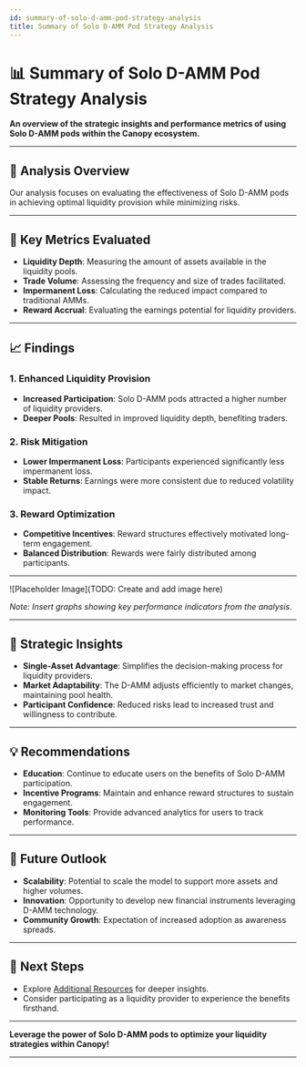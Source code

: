 ```yaml
---
id: summary-of-solo-d-amm-pod-strategy-analysis
title: Summary of Solo D-AMM Pod Strategy Analysis
---
```


# 📊 Summary of Solo D-AMM Pod Strategy Analysis

**An overview of the strategic insights and performance metrics of using Solo D-AMM pods within the Canopy ecosystem.**

---

## 🔬 **Analysis Overview**

Our analysis focuses on evaluating the effectiveness of Solo D-AMM pods in achieving optimal liquidity provision while minimizing risks.

---

## 🧮 **Key Metrics Evaluated**

- **Liquidity Depth**: Measuring the amount of assets available in the liquidity pools.
- **Trade Volume**: Assessing the frequency and size of trades facilitated.
- **Impermanent Loss**: Calculating the reduced impact compared to traditional AMMs.
- **Reward Accrual**: Evaluating the earnings potential for liquidity providers.

---

## 📈 **Findings**

### **1. Enhanced Liquidity Provision**

- **Increased Participation**: Solo D-AMM pods attracted a higher number of liquidity providers.
- **Deeper Pools**: Resulted in improved liquidity depth, benefiting traders.

### **2. Risk Mitigation**

- **Lower Impermanent Loss**: Participants experienced significantly less impermanent loss.
- **Stable Returns**: Earnings were more consistent due to reduced volatility impact.

### **3. Reward Optimization**

- **Competitive Incentives**: Reward structures effectively motivated long-term engagement.
- **Balanced Distribution**: Rewards were fairly distributed among participants.

---

![Placeholder Image](TODO: Create and add image here)

*Note: Insert graphs showing key performance indicators from the analysis.*

---

## 🎯 **Strategic Insights**

- **Single-Asset Advantage**: Simplifies the decision-making process for liquidity providers.
- **Market Adaptability**: The D-AMM adjusts efficiently to market changes, maintaining pool health.
- **Participant Confidence**: Reduced risks lead to increased trust and willingness to contribute.

---

## 💡 **Recommendations**

- **Education**: Continue to educate users on the benefits of Solo D-AMM participation.
- **Incentive Programs**: Maintain and enhance reward structures to sustain engagement.
- **Monitoring Tools**: Provide advanced analytics for users to track performance.

---

## 🚀 **Future Outlook**

- **Scalability**: Potential to scale the model to support more assets and higher volumes.
- **Innovation**: Opportunity to develop new financial instruments leveraging D-AMM technology.
- **Community Growth**: Expectation of increased adoption as awareness spreads.

---

## 📖 **Next Steps**

- Explore [Additional Resources](additional-resources) for deeper insights.
- Consider participating as a liquidity provider to experience the benefits firsthand.

---

**Leverage the power of Solo D-AMM pods to optimize your liquidity strategies within Canopy!**

---
